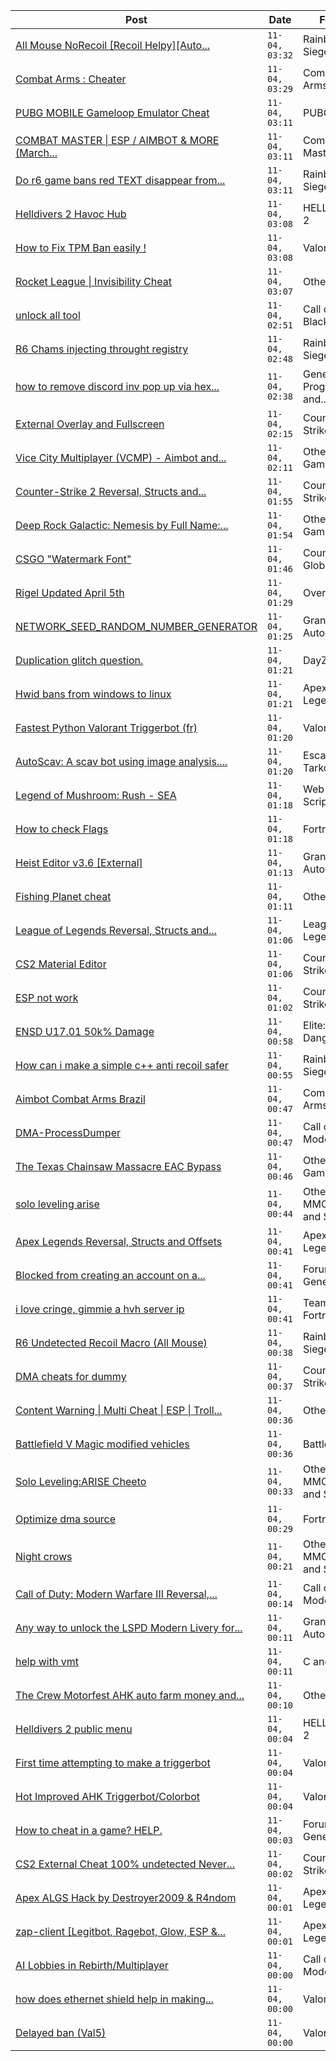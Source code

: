 |Post|Date|Forum|
|----|----|-----|
|[All Mouse NoRecoil \[Recoil Helpy\]\[Auto...](https://www.unknowncheats.me/forum/rainbow-six-siege/620039-mouse-norecoil-recoil-helpy-auto-config-probably-ud-universal.html)|`11-04, 03:32`|Rainbow Six Siege|
|[Combat Arms : Cheater](https://www.unknowncheats.me/forum/combat-arms/611163-combat-arms-cheater.html)|`11-04, 03:29`|Combat Arms|
|[PUBG MOBILE Gameloop Emulator Cheat](https://www.unknowncheats.me/forum/pubg-mobile/576303-pubg-mobile-gameloop-emulator-cheat.html)|`11-04, 03:11`|PUBG Mobile|
|[COMBAT MASTER \| ESP / AIMBOT & MORE (March...](https://www.unknowncheats.me/forum/combat-master/627935-combat-master-esp-aimbot-march-2024-a.html)|`11-04, 03:11`|Combat Master|
|[Do r6 game bans red TEXT disappear from...](https://www.unknowncheats.me/forum/rainbow-six-siege/631828-r6-game-bans-red-text-disappear-steam-profile-7-a.html)|`11-04, 03:11`|Rainbow Six Siege|
|[Helldivers 2 Havoc Hub](https://www.unknowncheats.me/forum/helldivers-2-a/630894-helldivers-2-havoc-hub.html)|`11-04, 03:08`|HELLDIVERS 2|
|[How to Fix TPM Ban easily !](https://www.unknowncheats.me/forum/valorant/626786-fix-tpm-ban-easily.html)|`11-04, 03:08`|Valorant|
|[Rocket League \| Invisibility Cheat](https://www.unknowncheats.me/forum/other-games/631192-rocket-league-invisibility-cheat.html)|`11-04, 03:07`|Other Games|
|[unlock all tool](https://www.unknowncheats.me/forum/call-of-duty-black-ops-cold-war/624879-unlock-tool.html)|`11-04, 02:51`|Call of Duty: Black Ops...|
|[R6 Chams injecting throught registry](https://www.unknowncheats.me/forum/rainbow-six-siege/594608-r6-chams-injecting-throught-registry.html)|`11-04, 02:48`|Rainbow Six Siege|
|[how to remove discord inv pop up via hex...](https://www.unknowncheats.me/forum/general-programming-and-reversing/628545-remove-discord-inv-pop-via-hex-editor.html)|`11-04, 02:38`|General Programming and...|
|[External Overlay and Fullscreen](https://www.unknowncheats.me/forum/counter-strike-2-a/631567-external-overlay-fullscreen.html)|`11-04, 02:15`|Counter-Strike 2|
|[Vice City Multiplayer (VCMP) - Aimbot and...](https://www.unknowncheats.me/forum/other-fps-games/631613-vice-city-multiplayer-vcmp-aimbot-ammo-hack.html)|`11-04, 02:11`|Other FPS Games|
|[Counter-Strike 2 Reversal, Structs and...](https://www.unknowncheats.me/forum/counter-strike-2-a/576077-counter-strike-2-reversal-structs-offsets.html)|`11-04, 01:55`|Counter-Strike 2|
|[Deep Rock Galactic: Nemesis by Full Name:...](https://www.unknowncheats.me/forum/other-fps-games/603417-deep-rock-galactic-nemesis-name-unknown.html)|`11-04, 01:54`|Other FPS Games|
|[CSGO "Watermark Font"](https://www.unknowncheats.me/forum/counterstrike-global-offensive/631742-csgo-watermark-font.html)|`11-04, 01:46`|Counterstrike Global...|
|[Rigel Updated April 5th](https://www.unknowncheats.me/forum/overwatch/630956-rigel-updated-april-5th.html)|`11-04, 01:29`|Overwatch|
|[NETWORK_SEED_RANDOM_NUMBER_GENERATOR](https://www.unknowncheats.me/forum/grand-theft-auto-v/616983-network_seed_random_number_generator.html)|`11-04, 01:25`|Grand Theft Auto V|
|[Duplication glitch question.](https://www.unknowncheats.me/forum/dayz-sa/628454-duplication-glitch-question.html)|`11-04, 01:21`|DayZ SA|
|[Hwid bans from windows to linux](https://www.unknowncheats.me/forum/apex-legends/631636-hwid-bans-windows-linux.html)|`11-04, 01:21`|Apex Legends|
|[Fastest Python Valorant Triggerbot (fr)](https://www.unknowncheats.me/forum/valorant/612762-fastest-python-valorant-triggerbot-fr.html)|`11-04, 01:20`|Valorant|
|[AutoScav: A scav bot using image analysis....](https://www.unknowncheats.me/forum/escape-from-tarkov/628120-autoscav-scav-bot-using-image-analysis-live-bypass-required.html)|`11-04, 01:20`|Escape from Tarkov|
|[Legend of Mushroom: Rush - SEA](https://www.unknowncheats.me/forum/web-and-scripting/631827-legend-mushroom-rush-sea.html)|`11-04, 01:18`|Web and Scripting|
|[How to check Flags](https://www.unknowncheats.me/forum/fortnite/631715-check-flags.html)|`11-04, 01:18`|Fortnite|
|[Heist Editor v3.6 \[External\]](https://www.unknowncheats.me/forum/grand-theft-auto-v/451205-heist-editor-v3-6-external.html)|`11-04, 01:13`|Grand Theft Auto V|
|[Fishing Planet cheat](https://www.unknowncheats.me/forum/other-games/626495-fishing-planet-cheat.html)|`11-04, 01:11`|Other Games|
|[League of Legends Reversal, Structs and...](https://www.unknowncheats.me/forum/league-of-legends/310587-league-legends-reversal-structs-offsets.html)|`11-04, 01:06`|League of Legends|
|[CS2 Material Editor](https://www.unknowncheats.me/forum/counter-strike-2-a/610837-cs2-material-editor.html)|`11-04, 01:06`|Counter-Strike 2|
|[ESP not work](https://www.unknowncheats.me/forum/counter-strike-2-a/630885-esp.html)|`11-04, 01:02`|Counter-Strike 2|
|[ENSD U17.01 50k% Damage](https://www.unknowncheats.me/forum/elite-dangerous/615946-ensd-u17-01-50k-damage.html)|`11-04, 00:58`|Elite: Dangerous|
|[How can i make a simple c++ anti recoil safer](https://www.unknowncheats.me/forum/rainbow-six-siege/631824-simple-anti-recoil-safer.html)|`11-04, 00:55`|Rainbow Six Siege|
|[Aimbot Combat Arms Brazil](https://www.unknowncheats.me/forum/combat-arms/631283-aimbot-combat-arms-brazil.html)|`11-04, 00:47`|Combat Arms|
|[DMA-ProcessDumper](https://www.unknowncheats.me/forum/call-of-duty-modern-warfare-iii/629532-dma-processdumper.html)|`11-04, 00:47`|Call of Duty: Modern...|
|[The Texas Chainsaw Massacre EAC Bypass](https://www.unknowncheats.me/forum/other-fps-games/631803-texas-chainsaw-massacre-eac-bypass.html)|`11-04, 00:46`|Other FPS Games|
|[solo leveling arise](https://www.unknowncheats.me/forum/other-mmorpg-and-strategy/628498-solo-leveling-arise.html)|`11-04, 00:44`|Other MMORPG and Strategy|
|[Apex Legends Reversal, Structs and Offsets](https://www.unknowncheats.me/forum/apex-legends/319804-apex-legends-reversal-structs-offsets.html)|`11-04, 00:41`|Apex Legends|
|[Blocked from creating an account on a...](https://www.unknowncheats.me/forum/forum-general/631526-blocked-creating-account-webpage-using-vpn.html)|`11-04, 00:41`|Forum General|
|[i love cringe, gimmie a hvh server ip](https://www.unknowncheats.me/forum/team-fortress-2-a/624386-love-cringe-gimmie-hvh-server-ip.html)|`11-04, 00:41`|Team Fortress 2|
|[R6 Undetected Recoil Macro (All Mouse)](https://www.unknowncheats.me/forum/rainbow-six-siege/301087-r6-undetected-recoil-macro-mouse.html)|`11-04, 00:38`|Rainbow Six Siege|
|[DMA cheats for dummy](https://www.unknowncheats.me/forum/counter-strike-2-a/631813-dma-cheats-dummy.html)|`11-04, 00:37`|Counter-Strike 2|
|[Content Warning \| Multi Cheat \| ESP \| Troll...](https://www.unknowncheats.me/forum/other-games/631452-content-warning-multi-cheat-esp-troll-features.html)|`11-04, 00:36`|Other Games|
|[Battlefield V Magic modified vehicles](https://www.unknowncheats.me/forum/battlefield-v/614951-battlefield-magic-modified-vehicles.html)|`11-04, 00:36`|Battlefield V|
|[Solo Leveling:ARISE Cheeto](https://www.unknowncheats.me/forum/other-mmorpg-and-strategy/629636-solo-leveling-arise-cheeto.html)|`11-04, 00:33`|Other MMORPG and Strategy|
|[Optimize dma source](https://www.unknowncheats.me/forum/fortnite/631684-optimize-dma-source.html)|`11-04, 00:29`|Fortnite|
|[Night crows](https://www.unknowncheats.me/forum/other-mmorpg-and-strategy/627465-night-crows.html)|`11-04, 00:21`|Other MMORPG and Strategy|
|[Call of Duty: Modern Warfare III Reversal,...](https://www.unknowncheats.me/forum/call-of-duty-modern-warfare-iii/605287-call-duty-modern-warfare-iii-reversal-structs-offsets.html)|`11-04, 00:14`|Call of Duty: Modern...|
|[Any way to unlock the LSPD Modern Livery for...](https://www.unknowncheats.me/forum/grand-theft-auto-v/631431-unlock-lspd-modern-livery-bravado-gauntlet.html)|`11-04, 00:11`|Grand Theft Auto V|
|[help with vmt](https://www.unknowncheats.me/forum/c-and-c-/631812-help-vmt.html)|`11-04, 00:11`|C and C++|
|[The Crew Motorfest AHK auto farm money and...](https://www.unknowncheats.me/forum/other-games/623707-crew-motorfest-ahk-auto-farm-money-vehicle.html)|`11-04, 00:10`|Other Games|
|[Helldivers 2 public menu](https://www.unknowncheats.me/forum/helldivers-2-a/629110-helldivers-2-public-menu.html)|`11-04, 00:04`|HELLDIVERS 2|
|[First time attempting to make a triggerbot](https://www.unknowncheats.me/forum/valorant/631802-time-attempting-triggerbot.html)|`11-04, 00:04`|Valorant|
|[Hot Improved AHK Triggerbot/Colorbot](https://www.unknowncheats.me/forum/valorant/631533-hot-improved-ahk-triggerbot-colorbot.html)|`11-04, 00:04`|Valorant|
|[How to cheat in a game? HELP.](https://www.unknowncheats.me/forum/forum-general/631484-cheat-game-help.html)|`11-04, 00:03`|Forum General|
|[CS2 External Cheat 100% undetected Never...](https://www.unknowncheats.me/forum/counter-strike-2-a/630992-cs2-external-cheat-100-undetected-writes-memory.html)|`11-04, 00:02`|Counter-Strike 2|
|[Apex ALGS Hack by Destroyer2009 & R4ndom](https://www.unknowncheats.me/forum/apex-legends/627957-apex-algs-hack-destroyer2009-r4ndom.html)|`11-04, 00:01`|Apex Legends|
|[zap-client \[Legitbot, Ragebot, Glow, ESP &...](https://www.unknowncheats.me/forum/apex-legends/628823-zap-client-legitbot-ragebot-glow-esp.html)|`11-04, 00:01`|Apex Legends|
|[AI Lobbies in Rebirth/Multiplayer](https://www.unknowncheats.me/forum/call-of-duty-modern-warfare-iii/631718-ai-lobbies-rebirth-multiplayer.html)|`11-04, 00:00`|Call of Duty: Modern...|
|[how does ethernet shield help in making...](https://www.unknowncheats.me/forum/valorant/631306-ethernet-shield-help-arduino-based-valo-cheats-ud.html)|`11-04, 00:00`|Valorant|
|[Delayed ban (Val5)](https://www.unknowncheats.me/forum/valorant/629713-delayed-ban-val5.html)|`11-04, 00:00`|Valorant|
